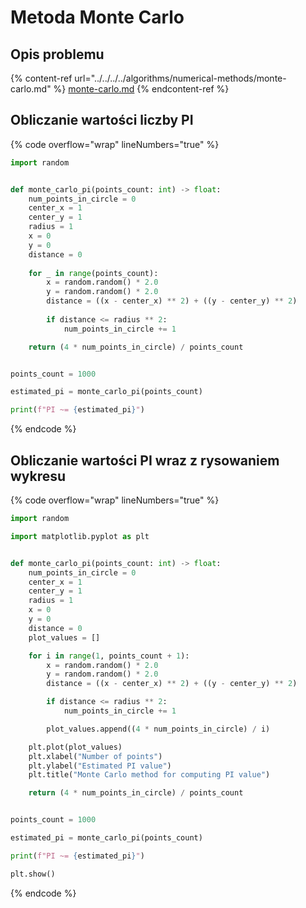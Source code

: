 # Metoda Monte Carlo

## Opis problemu

{% content-ref url="../../../../algorithms/numerical-methods/monte-carlo.md" %}
[monte-carlo.md](../../../../algorithms/numerical-methods/monte-carlo.md)
{% endcontent-ref %}

## Obliczanie wartości liczby PI

{% code overflow="wrap" lineNumbers="true" %}
```python
import random


def monte_carlo_pi(points_count: int) -> float:
    num_points_in_circle = 0
    center_x = 1
    center_y = 1
    radius = 1
    x = 0
    y = 0
    distance = 0
    
    for _ in range(points_count):
        x = random.random() * 2.0
        y = random.random() * 2.0
        distance = ((x - center_x) ** 2) + ((y - center_y) ** 2)
        
        if distance <= radius ** 2:
            num_points_in_circle += 1

    return (4 * num_points_in_circle) / points_count


points_count = 1000

estimated_pi = monte_carlo_pi(points_count)

print(f"PI ~= {estimated_pi}")
```
{% endcode %}

## Obliczanie wartości PI wraz z rysowaniem wykresu

{% code overflow="wrap" lineNumbers="true" %}
```python
import random

import matplotlib.pyplot as plt


def monte_carlo_pi(points_count: int) -> float:
    num_points_in_circle = 0
    center_x = 1
    center_y = 1
    radius = 1
    x = 0
    y = 0
    distance = 0
    plot_values = []

    for i in range(1, points_count + 1):
        x = random.random() * 2.0
        y = random.random() * 2.0
        distance = ((x - center_x) ** 2) + ((y - center_y) ** 2)

        if distance <= radius ** 2:
            num_points_in_circle += 1

        plot_values.append((4 * num_points_in_circle) / i)

    plt.plot(plot_values)
    plt.xlabel("Number of points")
    plt.ylabel("Estimated PI value")
    plt.title("Monte Carlo method for computing PI value")

    return (4 * num_points_in_circle) / points_count


points_count = 1000

estimated_pi = monte_carlo_pi(points_count)

print(f"PI ~= {estimated_pi}")

plt.show()
```
{% endcode %}